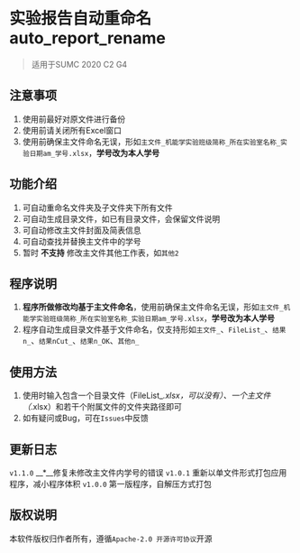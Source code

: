 # 实验报告自动重命名 auto_report_rename

> 适用于SUMC 2020 C2 G4

## 注意事项
1. 使用前最好对原文件进行备份
2. 使用前请关闭所有Excel窗口
3. 使用前确保主文件命名无误，形如`主文件_机能学实验班级简称_所在实验室名称_实验日期am_学号.xlsx`，__学号改为本人学号__

## 功能介绍
1. 可自动重命名文件夹及子文件夹下所有文件
2. 可自动生成目录文件，如已有目录文件，会保留文件说明
3. 可自动修改主文件封面及简表信息
4. 可自动查找并替换主文件中的学号
5. 暂时 __不支持__ 修改主文件其他工作表，如`其他2`

## 程序说明
1. __程序所做修改均基于主文件命名__，使用前确保主文件命名无误，形如`主文件_机能学实验班级简称_所在实验室名称_实验日期am_学号.xlsx`，__学号改为本人学号__
2. 程序自动生成目录文件基于文件命名，仅支持形如`主文件_`、`FileList_`、`结果n_`、`结果nCut_`、`结果n_OK`、`其他n_`

## 使用方法
1. 使用时输入包含一个目录文件（FileList_*.xlsx，可以没有）、一个主文件（*.xlsx）和若干个附属文件的文件夹路径即可
2. 如有疑问或Bug，可在`Issues`中反馈

## 更新日志
`v1.1.0` __*__修复未修改主文件内学号的错误
`v1.0.1` 重新以单文件形式打包应用程序，减小程序体积
`v1.0.0` 第一版程序，自解压方式打包

## 版权说明
本软件版权归作者所有，遵循`Apache-2.0 开源许可协议`开源

